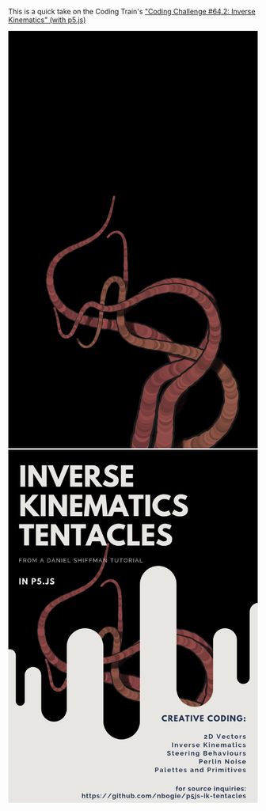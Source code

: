 This is a quick take on the Coding Train's ["Coding Challenge #64.2: Inverse Kinematics" (with p5.js)](https://www.youtube.com/watch?v=hbgDqyy8bIw)

![Screenshot of tentacles](screenshot-tentacles.png?raw=true)
![playing with Canva](Inverse%20Kinematics%20Tentacles.png?raw=true)


